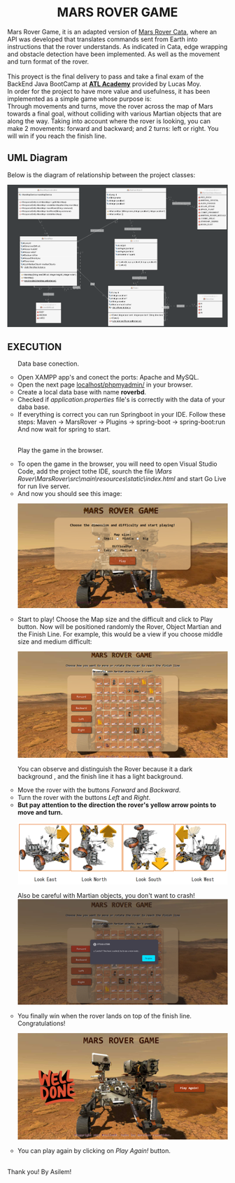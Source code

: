 <h1 align="center">
  <br> MARS ROVER GAME <br>
</h1>

<p > 
Mars Rover Game, it is an adapted version of <a href="https://kata-log.rocks/mars-rover-kata" target="_blank"> Mars Rover Cata</a>, where an API was developed that translates commands sent from Earth into instructions that the rover understands. 
As indicated in Cata, edge wrapping and obstacle detection have been implemented. As well as the movement and turn format of the rover.
<br><br>
This proyect is the final delivery to pass and take a final exam of the BackEnd Java BootCamp at <b><a href="http://atl.academy" target="_blank"> ATL Academy</a></b> provided by Lucas Moy.
<br>
In order for the project to have more value and usefulness, it has been implemented as a simple game whose purpose is: <br>
 Through movements and turns, move the rover across the map of Mars towards a final goal, without colliding with various Martian objects that are along the way. Taking into account where the rover is looking, you can make 2 movements: forward and backward; and 2 turns: left or right. You will win if you reach the finish line.
  
</p>

## UML Diagram 

<p> Below is the diagram of relationship between the project classes:</p>

![UML Diagram of Mars Rover Game](https://github.com/Melisayunis/MarsRoverGame/blob/master/Mars%20Rover%20UML%20Diagram.png)

## EXECUTION

<ul style = "list-style-type:circle">
<p> Data base conection.</p>


<li> Open XAMPP app's and conect the ports: Apache and MySQL. </li>

<li> Open the next page <a href="localhost/phpmyadmin/" target="_blank"> localhost/phpmyadmin/</a> in your browser. </li>

<li> Create a local data base with name <b>roverbd</b>. </li>

<li> Checked if <i>application.properties</i> file's is correctly with the data of your daba base.</li>

<li> If everything is correct you can run Springboot in your IDE.
Follow these steps: Maven -> MarsRover -> Plugins -> spring-boot -> spring-boot:run 
<br> And now wait for spring to start. </li>
<br>

<p> Play the game in the browser.</p>
<li> To open the game in the browser, you will need to open Visual Studio Code, add the project tothe IDE, sourch the file <i>\Mars Rover\MarsRover\src\main\resources\static\index.html</i> and start Go Live for run live server.</li>
<li> And now you should see this image:</li>

![MarsRoverGameIniti](https://github.com/Melisayunis/MarsRoverGame/blob/master/MarsRoverGameInit.png)

<li> Start to play! Choose the Map size and the difficult and click to Play button. Now will be positioned randomly the Rover, Object Martian and the Finish Line. For example, this would be a view if you choose middle size and medium difficult: 
  
  ![PlayMiddleMediumGame](https://github.com/Melisayunis/MarsRoverGame/blob/master/PlayMiddleMediumGame.png) 

You can observe and distinguish the Rover because it a dark background , and the finish line it has a light background. </li>

<li> Move the rover with the buttons <i>Forward</i> and <i>Backward</i>. </li>

<li> Turn the rover with the buttons <i>Left</i> and <i>Right</i>. </li>

<li> <b> But pay attention to the direction the rover's yellow arrow points to move and turn. </b> 

  ![RoverDirections](https://github.com/Melisayunis/MarsRoverGame/blob/master/Rover%20Directions.png)
  
Also be careful with Martian objects, you don't want to crash!
![RoverCrashed](https://github.com/Melisayunis/MarsRoverGame/blob/master/RoverCrasheds.png)
</li>

<li> You finally win when the rover lands on top of the finish line. Congratulations!

  ![YouWonWellDone](https://github.com/Melisayunis/MarsRoverGame/blob/master/YouWonPlayAgain.png)
</li>

<li> You can play again by clicking on <i>Play Again! </i> button.</li>
</ul>

<br>
<footer> Thank you! By Asilem! </footer>

